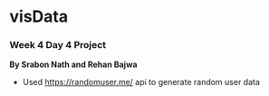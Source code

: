 # visData
### Week 4 Day 4 Project
**By Srabon Nath and Rehan Bajwa**
- Used https://randomuser.me/ api to generate random user data
